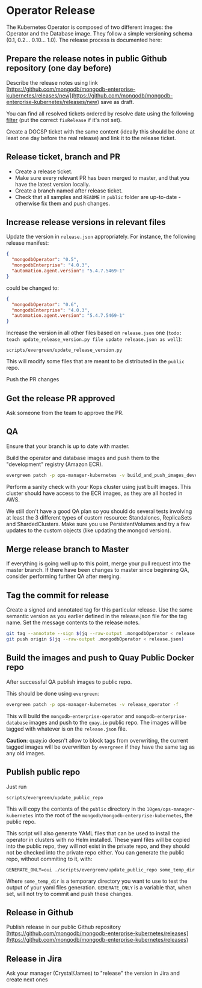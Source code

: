 # Operator Release

The Kubernetes Operator is composed of two different images: the Operator and
the Database image. They follow a simple versioning schema (0.1, 0.2... 0.10...
1.0). The release process is documented here:

## Prepare the release notes in public Github repository (one day before)

Describe the release notes using link
[https://github.com/mongodb/mongodb-enterprise-kubernetes/releases/new](https://github.com/mongodb/mongodb-enterprise-kubernetes/releases/new)
save as draft.

You can find all resolved tickets ordered by resolve date using the following
[filter](https://jira.mongodb.org/issues/?filter=26728) (put the correct
`fixRelease` if it's not set).

Create a DOCSP ticket with the same content (ideally this should be done at
least one day before the real release) and link it to the release ticket.

## Release ticket, branch and PR

* Create a release ticket.
* Make sure every relevant PR has been merged to master, and that you have the
  latest version locally.
* Create a branch named after release ticket.
* Check that all samples and `README` in `public` folder are up-to-date -
  otherwise fix them and push changes.

## Increase release versions in relevant files

Update the version in `release.json` appropriately. For instance, the following
release manifest:

```json
{
  "mongodbOperator": "0.5",
  "mongodbEnterprise": "4.0.3",
  "automation.agent.version": "5.4.7.5469-1"
}
```

could be changed to:

```json
{
  "mongodbOperator": "0.6",
  "mongodbEnterprise": "4.0.3",
  "automation.agent.version": "5.4.7.5469-1"
}
```

Increase the version in all other files based on `release.json` one (`todo:
teach update_release_version.py file update release.json as well`):

```
scripts/evergreen/update_release_version.py
```

This will modify some files that are meant to be distributed in the
`public` repo.

Push the PR changes

## Get the release PR approved

Ask someone from the team to approve the PR.

## QA

Ensure that your branch is up to date with master.

Build the operator and database images and push them to the "development"
registry (Amazon ECR).

``` bash
evergreen patch -p ops-manager-kubernetes -v build_and_push_images_development -f
```

Perform a sanity check with your Kops cluster using just built images. This
cluster should have access to the ECR images, as they are all hosted in AWS.

We still don't have a good QA plan so you should do several tests involving at
least the 3 different types of custom resource: Standalones, ReplicaSets and
ShardedClusters. Make sure you use PersistentVolumes and try a few updates to
the custom objects (like updating the mongod version).

## Merge release branch to Master

If everything is going well up to this point, merge your pull request into the
master branch. If there have been changes to master since beginning QA,
consider performing further QA after merging.

## Tag the commit for release

Create a signed and annotated tag for this particular release. Use the same
semantic version as you earlier defined in the release.json file for the tag
name. Set the message contents to the release notes.

```bash
git tag --annotate --sign $(jq --raw-output .mongodbOperator < release.json)
git push origin $(jq --raw-output .mongodbOperator < release.json)
```

## Build the images and push to Quay Public Docker repo

After successful QA publish images to public repo.

This should be done using `evergreen`:

```bash
evergreen patch -p ops-manager-kubernetes -v release_operator -f
```

This will build the `mongodb-enterprise-operator` and
`mongodb-enterprise-database` images and push to the `quay.io` public
repo. The images will be tagged with whatever is on the `release.json` file.

**Caution**: quay.io doesn't allow to block tags from overwriting, the current tagged images will be overwritten by
`evergreen` if they have the same tag as any old images.

## Publish public repo

Just run

    scripts/evergreen/update_public_repo

This will copy the contents of the `public` directory in the `10gen/ops-manager-kubernetes` into
the root of the `mongodb/mongodb-enterprise-kubernetes`, the public repo.

This script will also generate YAML files that can be used to install
the operator in clusters with no Helm installed. These yaml files will
be copied into the public repo, they will not exist in the private
repo, and they should not be checked into the private repo either. You
can generate the public repo, without commiting to it, with:

    GENERATE_ONLY=oui ./scripts/evergreen/update_public_repo some_temp_dir

Where `some_temp_dir` is a temporary directory you want to use to test
the output of your yaml files generation. `GENERATE_ONLY` is a
variable that, when set, will not try to commit and push these
changes.

## Release in Github

Publish release in our public Github repository
[https://github.com/mongodb/mongodb-enterprise-kubernetes/releases](https://github.com/mongodb/mongodb-enterprise-kubernetes/releases)

## Release in Jira

Ask your manager (Crystal/James) to "release" the version in Jira and create next ones

